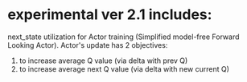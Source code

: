 # experimental ver 2.1 includes:

next_state utilization for Actor training (Simplified model-free Forward Looking Actor). Actor's update has 2 objectives: 

1. to increase average Q value (via delta with prev Q)
2. to increase average next Q value (via delta with new current Q)
